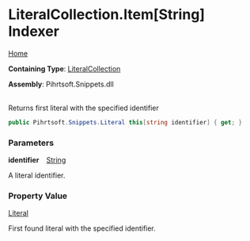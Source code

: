# LiteralCollection\.Item\[String\] Indexer

[Home](../../../../README.md)

**Containing Type**: [LiteralCollection](../README.md)

**Assembly**: Pihrtsoft\.Snippets\.dll

\
Returns first literal with the specified identifier

```csharp
public Pihrtsoft.Snippets.Literal this[string identifier] { get; }
```

### Parameters

**identifier** &ensp; [String](https://docs.microsoft.com/en-us/dotnet/api/system.string)

A literal identifier\.

### Property Value

[Literal](../../Literal/README.md)

First found literal with the specified identifier\.